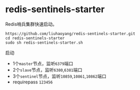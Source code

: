 # redis-sentinels-starter
Redis哨兵集群快速启动。

```
https://github.com/liuhaoyang/redis-sentinels-starter.git
cd redis-sentinels-starter
sudo sh redis-sentinels-starter.sh
```

启动 
- 1个`master`节点，监听`6379`端口
- 2个`slave`节点，监听`6380`,`6381`端口
- 3个`sentinel`节点，监听`10859`,`10861`,`10862`端口
- requirepass `123456`
